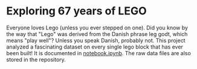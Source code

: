 # Exploring 67 years of LEGO

Everyone loves Lego (unless you ever stepped on one). Did you know by the way that "Lego" was derived from the Danish phrase leg godt, which means "play well"? Unless you speak Danish, probably not. This project analyzed a fascinating dataset on every single lego block that has ever been built!
It is documented in [notebook.ipynb](https://github.com/iDataist/Exploring-67-years-of-LEGO/blob/master/notebook.ipynb). The raw data files are also stored in the repository.

